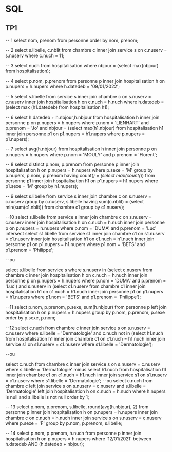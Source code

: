 # SQL
###

## TP1 

-- 1
select nom, prenom
from personne
order by nom, prenom;

-- 2
select s.libelle, c.nblit
from chambre c
inner join service s on c.nuserv = s.nuserv
where c.nuch = 11;

-- 3
select nuch
from hospitalisation
where nbjour = (select max(nbjour)
            	  from hospitalisation);

-- 4
select p.nom, p.prenom
from personne p
inner join hospitalisation h on p.nupers = h.nupers
where h.datedeb = '09/01/2022';

-- 5
select s.libelle
from service s
inner join chambre c on s.nuserv = c.nuserv
inner join hospitalisation h on c.nuch = h.nuch
where h.datedeb = (select max (h1.datedeb) from hospitalisation h1);

-- 6
select h.datedeb + h.nbjour,h.nbjour
from hospitalisation h
inner join personne p on p.nupers = h.nupers
where p.nom = 'LIENHART'
and p.prenom = 'Jo'
and nbjour = (select max(h1.nbjour)
                      from hospitalisation h1
                      inner join personne p1 on p1.nupers = h1.nupers
                      where p.nupers = p1.nupers);

-- 7
select avg(h.nbjour)
from hospitalisation h
inner join personne p on p.nupers = h.nupers
where p.nom = 'MOULY'
and p.prenom = 'Florent';

-- 8
select distinct p.nom, p.prenom
from personne p
inner join hospitalisation h on p.nupers = h.nupers
where p.sexe = 'M'
group by p.nupers, p.nom, p.prenom
having count(*) = (select max(count(*))
					  from personne p1
					  inner join hospitalisation h1 on p1.nupers = h1.nupers
					  where p1.sexe = 'M'
					  group by h1.nupers);
                              

-- 9
select s.libelle
from service s
inner join chambre c on s.nuserv = c.nuserv
group by c.nuserv, s.libelle
having sum(c.nblit) = (select min(sum(c1.nblit))
                             from chambre c1
                             group by c1.nuserv);

--10
select s.libelle
from service s
inner join chambre c on s.nuserv = c.nuserv
inner join hospitalisation h on c.nuch = h.nuch
inner join personne p on p.nupers = h.nupers
where p.nom = 'DUMA'
and p.prenom = 'Luc'
intersect
select s1.libelle
from service s1
inner join chambre c1 on s1.nuserv = c1.nuserv
inner join hospitalisation h1 on c1.nuch = h1.nuch
inner join personne p1 on p1.nupers = h1.nupers
where p1.nom = 'BETS'
and p1.prenom = 'Philippe';

--ou 

select s.libelle from service s 
where s.nuserv in (select c.nuserv from 
chambre c
inner join hospitalisation h on c.nuch = h.nuch
inner join personne p on p.nupers = h.nupers
where p.nom = 'DUMA'
and p.prenom = 'Luc')
and s.nuserv in (select c1.nuserv from 
chambre c1
inner join hospitalisation h1 on c1.nuch = h1.nuch
inner join personne p1 on p1.nupers = h1.nupers
where p1.nom = 'BETS'
and p1.prenom = 'Philippe');

--11
select p.nom, p.prenom, p.sexe, sum(h.nbjour)
from personne p left join hospitalisation h on p.nupers = h.nupers
group by p.nom, p.prenom, p.sexe
order by p.sexe, p.nom;

--12
select c.nuch
from chambre c
inner join service s on s.nuserv = c.nuserv
where s.libelle = 'Dermatologie'
and c.nuch not in (select h1.nuch
                	         from hospitalisation h1
                	         inner join chambre c1 on c1.nuch = h1.nuch
                	         inner join service s1 on s1.nuserv = c1.nuserv
                	         where s1.libelle = 'Dermatologie');
							 
--ou

select c.nuch
from chambre c
inner join service s on s.nuserv = c.nuserv
where s.libelle = 'Dermatologie'
minus
select h1.nuch
from hospitalisation h1
inner join chambre c1 on c1.nuch = h1.nuch
inner join service s1 on s1.nuserv = c1.nuserv
where s1.libelle = 'Dermatologie';
--ou
select c.nuch
from chambre c left join service s on s.nuserv = c.nuserv and s.libelle = 'Dermatologie'
left join hospitalisation h on c.nuch = h.nuch
where h.nupers is null and s.libelle is not null
order by 1;

-- 13
select p.nom, p.prenom, s.libelle, round(avg(h.nbjour), 2)
from personne p
inner join hospitalisation h on p.nupers = h.nupers
inner join chambre c on c.nuch = h.nuch
inner join service s on s.nuserv = c.nuserv
where p.sexe = 'F'
group by p.nom, p.prenom, s.libelle;

-- 14
select p.nom, p.prenom, h.nuch
from personne p
inner join hospitalisation h on p.nupers = h.nupers
where '12/01/2021' between h.datedeb AND (h.datedeb + nbjour);
